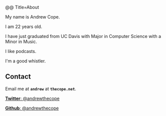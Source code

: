 @@ Title=About


My name is Andrew Cope. 

I am 22 years old.

I have just graduated from UC Davis with Major in Computer Science with a Minor in Music.

I like podcasts.

I'm a good whistler.


Contact
--------


Email me at **`andrew`** at **`thecope.net`**.

<a href="http://twitter.com/andrewthecope">**Twitter**: @andrewthecope</a>

<a href="http://github.com/andrewthecope">**Github**: @andrewthecope</a>




